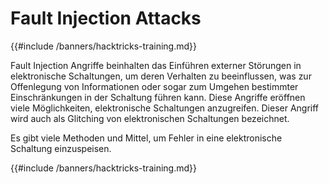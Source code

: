 # Fault Injection Attacks

{{#include /banners/hacktricks-training.md}}

Fault Injection Angriffe beinhalten das Einführen externer Störungen in elektronische Schaltungen, um deren Verhalten zu beeinflussen, was zur Offenlegung von Informationen oder sogar zum Umgehen bestimmter Einschränkungen in der Schaltung führen kann. Diese Angriffe eröffnen viele Möglichkeiten, elektronische Schaltungen anzugreifen. Dieser Angriff wird auch als Glitching von elektronischen Schaltungen bezeichnet.

Es gibt viele Methoden und Mittel, um Fehler in eine elektronische Schaltung einzuspeisen.

{{#include /banners/hacktricks-training.md}}
